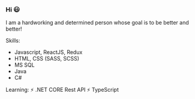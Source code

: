 ### Hi 😃

I am a hardworking and determined person whose goal is to be better and better!

Skills:
- Javascript, ReactJS, Redux
- HTML, CSS (SASS, SCSS)
- MS SQL
- Java
- C#

Learning:
⚡ .NET CORE Rest API
⚡ TypeScript

<!--
**damiangul/damiangul** is a ✨ _special_ ✨ repository because its `README.md` (this file) appears on your GitHub profile.

Here are some ideas to get you started:

- 🔭 I’m currently working on ...
- 🌱 I’m currently learning ...
- 👯 I’m looking to collaborate on ...
- 🤔 I’m looking for help with ...
- 💬 Ask me about ...
- 📫 How to reach me: ...
- 😄 Pronouns: ...
- ⚡ Fun fact: ...
-->
